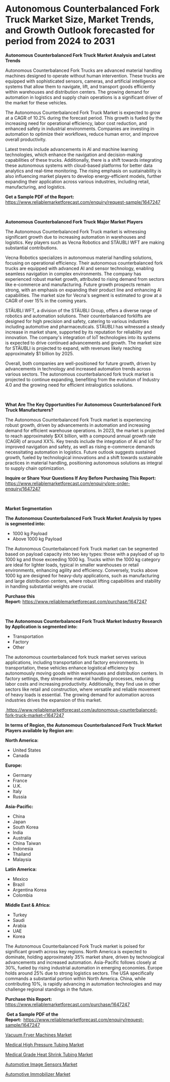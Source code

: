 <p><h1>Autonomous Counterbalanced Fork Truck Market Size, Market Trends, and Growth Outlook forecasted for period from 2024 to 2031</h1></p><p><strong>Autonomous Counterbalanced Fork Truck Market Analysis and Latest Trends</strong></p>
<p><p>Autonomous Counterbalanced Fork Trucks are advanced material handling machines designed to operate without human intervention. These trucks are equipped with sophisticated sensors, cameras, and artificial intelligence systems that allow them to navigate, lift, and transport goods efficiently within warehouses and distribution centers. The growing demand for automation in logistics and supply chain operations is a significant driver of the market for these vehicles.</p><p>The Autonomous Counterbalanced Fork Truck Market is expected to grow at a CAGR of 10.2% during the forecast period. This growth is fueled by the increasing need for operational efficiency, labor cost reduction, and enhanced safety in industrial environments. Companies are investing in automation to optimize their workflows, reduce human error, and improve overall productivity.</p><p>Latest trends include advancements in AI and machine learning technologies, which enhance the navigation and decision-making capabilities of these trucks. Additionally, there is a shift towards integrating these autonomous systems with cloud-based platforms for better data analytics and real-time monitoring. The rising emphasis on sustainability is also influencing market players to develop energy-efficient models, further expanding their application across various industries, including retail, manufacturing, and logistics.</p></p>
<p><strong>Get a Sample PDF of the Report:&nbsp;</strong> <a href="https://www.reliablemarketforecast.com/enquiry/request-sample/1647247?utm_campaign=1159&utm_medium=2&utm_source=Github&utm_content=ia&utm_term=27102024&utm_id=autonomous-counterbalanced-fork-truck">https://www.reliablemarketforecast.com/enquiry/request-sample/1647247</a></p>
<p>&nbsp;</p>
<p><strong>Autonomous Counterbalanced Fork Truck Major Market Players</strong></p>
<p><p>The Autonomous Counterbalanced Fork Truck market is witnessing significant growth due to increasing automation in warehouses and logistics. Key players such as Vecna Robotics and STÄUBLI WFT are making substantial contributions.</p><p>Vecna Robotics specializes in autonomous material handling solutions, focusing on operational efficiency. Their autonomous counterbalanced fork trucks are equipped with advanced AI and sensor technology, enabling seamless navigation in complex environments. The company has experienced robust market growth, attributed to rising demand from sectors like e-commerce and manufacturing. Future growth prospects remain strong, with an emphasis on expanding their product line and enhancing AI capabilities. The market size for Vecna's segment is estimated to grow at a CAGR of over 15% in the coming years.</p><p>STÄUBLI WFT, a division of the STÄUBLI Group, offers a diverse range of robotics and automation solutions. Their counterbalanced forklifts are designed for high precision and safety, catering to various industries including automotive and pharmaceuticals. STÄUBLI has witnessed a steady increase in market share, supported by its reputation for reliability and innovation. The company's integration of IoT technologies into its systems is expected to drive continued advancements and growth. The market size for STÄUBLI is projected to expand, with revenues likely reaching approximately $1 billion by 2025.</p><p>Overall, both companies are well-positioned for future growth, driven by advancements in technology and increased automation trends across various sectors. The autonomous counterbalanced fork truck market is projected to continue expanding, benefiting from the evolution of Industry 4.0 and the growing need for efficient intralogistics solutions.</p></p>
<p>&nbsp;</p>
<p><strong>What Are The Key Opportunities For Autonomous Counterbalanced Fork Truck Manufacturers?</strong></p>
<p><p>The Autonomous Counterbalanced Fork Truck market is experiencing robust growth, driven by advancements in automation and increasing demand for efficient warehouse operations. In 2023, the market is projected to reach approximately $XX billion, with a compound annual growth rate (CAGR) of around XX%. Key trends include the integration of AI and IoT for improved navigation and safety, as well as rising e-commerce demands necessitating automation in logistics. Future outlook suggests sustained growth, fueled by technological innovations and a shift towards sustainable practices in material handling, positioning autonomous solutions as integral to supply chain optimization.</p></p>
<p><strong>Inquire or Share Your Questions If Any Before Purchasing This Report:</strong> <a href="https://www.reliablemarketforecast.com/enquiry/pre-order-enquiry/1647247?utm_campaign=1159&utm_medium=2&utm_source=Github&utm_content=ia&utm_term=27102024&utm_id=autonomous-counterbalanced-fork-truck">https://www.reliablemarketforecast.com/enquiry/pre-order-enquiry/1647247</a></p>
<p>&nbsp;</p>
<p><strong>Market Segmentation</strong></p>
<p><strong>The Autonomous Counterbalanced Fork Truck Market Analysis by types is segmented into:</strong></p>
<p><ul><li>1000 kg Payload</li><li>Above 1000 kg Payload</li></ul></p>
<p><p>The Autonomous Counterbalanced Fork Truck market can be segmented based on payload capacity into two key types: those with a payload of up to 1000 kg and those exceeding 1000 kg. Trucks within the 1000 kg category are ideal for lighter loads, typical in smaller warehouses or retail environments, enhancing agility and efficiency. Conversely, trucks above 1000 kg are designed for heavy-duty applications, such as manufacturing and large distribution centers, where robust lifting capabilities and stability in handling substantial weights are crucial.</p></p>
<p><strong>Purchase this Report:&nbsp;</strong><a href="https://www.reliablemarketforecast.com/purchase/1647247?utm_campaign=1159&utm_medium=2&utm_source=Github&utm_content=ia&utm_term=27102024&utm_id=autonomous-counterbalanced-fork-truck">https://www.reliablemarketforecast.com/purchase/1647247</a></p>
<p>&nbsp;</p>
<p><strong>The Autonomous Counterbalanced Fork Truck Market Industry Research by Application is segmented into:</strong></p>
<p><ul><li>Transportation</li><li>Factory</li><li>Other</li></ul></p>
<p><p>The autonomous counterbalanced fork truck market serves various applications, including transportation and factory environments. In transportation, these vehicles enhance logistical efficiency by autonomously moving goods within warehouses and distribution centers. In factory settings, they streamline material handling processes, reducing labor costs and increasing productivity. Additionally, they find use in other sectors like retail and construction, where versatile and reliable movement of heavy loads is essential. The growing demand for automation across industries drives the expansion of this market.</p></p>
<p><a href="https://www.reliablemarketforecast.com/autonomous-counterbalanced-fork-truck-market-r1647247?utm_campaign=1159&utm_medium=2&utm_source=Github&utm_content=ia&utm_term=27102024&utm_id=autonomous-counterbalanced-fork-truck">&nbsp;https://www.reliablemarketforecast.com/autonomous-counterbalanced-fork-truck-market-r1647247</a></p>
<p><strong>In terms of Region, the Autonomous Counterbalanced Fork Truck Market Players available by Region are:</strong></p>
<p>
    <p> <strong> North America: </strong>
        <ul>
            <li>United States</li>
            <li>Canada</li>
        </ul>
        </p> 
    <p> <strong> Europe: </strong>
        <ul>
            <li>Germany</li>
            <li>France</li>
            <li>U.K.</li>
            <li>Italy</li>
            <li>Russia</li>
        </ul>
        </p> 
    <p> <strong> Asia-Pacific: </strong>
        <ul>
            <li>China</li>
            <li>Japan</li>
            <li>South Korea</li>
            <li>India</li>
            <li>Australia</li>
            <li>China Taiwan</li>
            <li>Indonesia</li>
            <li>Thailand</li>
            <li>Malaysia</li>
        </ul>
        </p> 
    <p> <strong> Latin America: </strong>
        <ul>
            <li>Mexico</li>
            <li>Brazil</li>
            <li>Argentina Korea</li>
            <li>Colombia</li>
        </ul>
        </p> 
    <p> <strong> Middle East & Africa: </strong>
        <ul>
            <li>Turkey</li>
            <li>Saudi</li>
            <li>Arabia</li>
            <li>UAE</li>
            <li>Korea</li>
        </ul>
    </p>
    </p>
<p><p>The Autonomous Counterbalanced Fork Truck market is poised for significant growth across key regions. North America is expected to dominate, holding approximately 35% market share, driven by technological advancements and increased automation. Asia-Pacific follows closely at 30%, fueled by rising industrial automation in emerging economies. Europe holds around 25% due to strong logistics sectors. The USA specifically commands a substantial portion within North America. China, while contributing 10%, is rapidly advancing in automation technologies and may challenge regional standings in the future.</p></p>
<p><strong>Purchase this Report: </strong><a href="https://www.reliablemarketforecast.com/purchase/1647247?utm_campaign=1159&utm_medium=2&utm_source=Github&utm_content=ia&utm_term=27102024&utm_id=autonomous-counterbalanced-fork-truck">https://www.reliablemarketforecast.com/purchase/1647247</a></p>
<p>&nbsp;<strong>Get a Sample PDF of the Report:&nbsp;&nbsp;</strong><a href="https://www.reliablemarketforecast.com/enquiry/request-sample/1647247?utm_campaign=1159&utm_medium=2&utm_source=Github&utm_content=ia&utm_term=27102024&utm_id=autonomous-counterbalanced-fork-truck">https://www.reliablemarketforecast.com/enquiry/request-sample/1647247</a></p>
<p><strong></strong></p>
<p><p><a href="https://issuu.com/reportprime-2/docs/vacuum-fryer-machines-market-size-2_e6ed8149c49476?utm_campaign=1159&utm_medium=2&utm_source=Github&utm_content=ia&utm_term=27102024&utm_id=autonomous-counterbalanced-fork-truck">Vacuum Fryer Machines Market</a></p><p><a href="https://github.com/chantekestenmo/Market-Research-Report-List-1/blob/main/medical-high-pressure-tubing-market.md?utm_campaign=1159&utm_medium=2&utm_source=Github&utm_content=ia&utm_term=27102024&utm_id=autonomous-counterbalanced-fork-truck">Medical High Pressure Tubing Market</a></p><p><a href="https://github.com/mickahmaland/Market-Research-Report-List-1/blob/main/medical-grade-heat-shrink-tubing-market.md?utm_campaign=1159&utm_medium=2&utm_source=Github&utm_content=ia&utm_term=27102024&utm_id=autonomous-counterbalanced-fork-truck">Medical Grade Heat Shrink Tubing Market</a></p><p><a href="https://www.linkedin.com/pulse/global-automotive-image-sensors-industry-analysis-share-growth-voyif?utm_campaign=1159&utm_medium=2&utm_source=Github&utm_content=ia&utm_term=27102024&utm_id=autonomous-counterbalanced-fork-truck">Automotive Image Sensors Market</a></p><p><a href="https://www.linkedin.com/pulse/automotive-immobilizer-market-segmentation-geographical-regions-cls0f?utm_campaign=1159&utm_medium=2&utm_source=Github&utm_content=ia&utm_term=27102024&utm_id=autonomous-counterbalanced-fork-truck">Automotive Immobilizer Market</a></p></p>